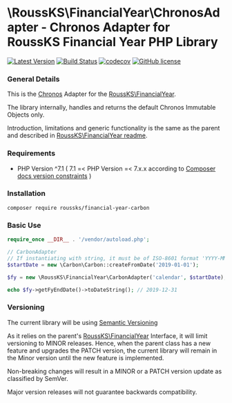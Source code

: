 # \RoussKS\FinancialYear\ChronosAdapter - Chronos Adapter for RoussKS Financial Year PHP Library

[![Latest Version](https://img.shields.io/github/release/RoussKS/financial-year-chronos.svg?style=round-square)](https://github.com/RoussKS/financial-year-chronos/releases)
[![Build Status](https://travis-ci.org/RoussKS/financial-year-chronos.svg?branch=master)](https://travis-ci.org/RoussKS/financial-year-chronos)
[![codecov](https://codecov.io/gh/RoussKS/financial-year-chronos/branch/master/graph/badge.svg)](https://codecov.io/gh/RoussKS/financial-year-chronos)
[![GitHub license](https://img.shields.io/github/license/RoussKS/financial-year-chronos.svg)](https://github.com/RoussKS/financial-year-chronos/blob/master/LICENSE)

### General Details

This is the [Chronos](https://github.com/cakephp/chronos) Adapter for the [RoussKS\FinancialYear](https://github.com/roussks/financial-year).

The library internally, handles and returns the default Chronos Immutable Objects only.

Introduction, limitations and generic functionality is the same as the parent and described in [RoussKS\FinancialYear readme](https://github.com/RoussKS/financial-year/blob/master/README.md).

### Requirements
- PHP Version ^7.1 ( 7.1 =< PHP Version =< 7.x.x according to [Composer docs version constraints](https://getcomposer.org/doc/articles/versions.md#caret-version-range-) )

### Installation
```console
composer require roussks/financial-year-carbon
```

### Basic Use
```php
require_once __DIR__ . '/vendor/autoload.php';

// CarbonAdapter
// If instantiating with string, it must be of ISO-8601 format 'YYYY-MM-DD'
$startDate = new \Carbon\Carbon::createFromDate('2019-01-01');

$fy = new \RoussKS\FinancialYear\CarbonAdapter('calendar', $startDate);

echo $fy->getFyEndDate()->toDateString(); // 2019-12-31 
```

### Versioning
The current library will be using [Semantic Versioning](https://semver.org/)

As it relies on the parent's [RoussKS\FinancialYear](https://github.com/roussks/financial-year) Interface, it will limit versioning to MINOR releases.
Hence, when the parent class has a new feature and upgrades the PATCH version, the current library will remain in the Minor version until the new feature is implemented.

Non-breaking changes will result in a MINOR or a PATCH version update as classified by SemVer.

Major version releases will not guarantee backwards compatibility.